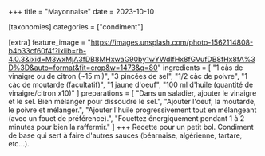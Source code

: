 +++
title = "Mayonnaise"
date = 2023-10-10

[taxonomies]
categories = ["condiment"]

[extra]
feature_image = "https://images.unsplash.com/photo-1562114808-b4b33cf60f4f?ixlib=rb-4.0.3&ixid=M3wxMjA3fDB8MHxwaG90by1wYWdlfHx8fGVufDB8fHx8fA%3D%3D&auto=format&fit=crop&w=1473&q=80"
ingredients = [
  "1 càs de vinaigre ou de citron (~15 ml)",
  "3 pincées de sel",
  "1/2 càc de poivre",
  "1 càc de moutarde (facultatif)",
  "1 jaune d'oeuf",
  "100 ml d'huile (quantité de vinaigre/citron x10)"
]
preparations = [
  "Dans un saladier, ajouter le vinaigre et le sel. Bien mélanger pour dissoudre le sel.",
  "Ajouter l'oeuf, la moutarde, le poivre et mélanger.",
  "Ajouter l'huile progressivement tout en mélangeant (avec un fouet de préférence).",
  "Fouettez énergiquement pendant 1 à 2 minutes pour bien la raffermir."
]
+++
Recette pour un petit bol. Condiment de base qui sert à faire d'autres sauces (béarnaise, algérienne, tartare, etc...).
